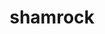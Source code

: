 ---
layout: smileys&emotion
title: shamrock
emoji: shamrock
permalink: ☘.html
image: assets/img/3moji/shamrock.png
---